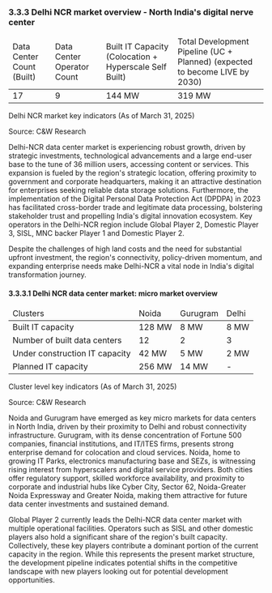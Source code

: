 ### 3.3.3 Delhi NCR market overview - North India's digital nerve center

<table><thead><tr><td>Data Center Count (Built)</td><td>Data Center Operator Count</td><td>Built IT Capacity (Colocation + Hyperscale Self Built)</td><td>Total Development Pipeline (UC + Planned) (expected to become LIVE by 2030)</td></tr></thead><tbody><tr><td>17</td><td>9</td><td>144 MW</td><td>319 MW</td></tr></tbody></table>

Delhi NCR market key indicators (As of March 31, 2025)

Source: C&W Research

Delhi-NCR data center market is experiencing robust growth, driven by strategic investments, technological advancements and a large end-user base to the tune of 36 million users, accessing content or services. This expansion is fueled by the region's strategic location, offering proximity to government and corporate headquarters, making it an attractive destination for enterprises seeking reliable data storage solutions. Furthermore, the implementation of the Digital Personal Data Protection Act (DPDPA) in 2023 has facilitated cross-border trade and legitimate data processing, bolstering stakeholder trust and propelling India's digital innovation ecosystem. Key operators in the Delhi-NCR region include Global Player 2, Domestic Player 3, SISL, MNC backer Player 1 and Domestic Player 2.

Despite the challenges of high land costs and the need for substantial upfront investment, the region's connectivity, policy-driven momentum, and expanding enterprise needs make Delhi-NCR a vital node in India's digital transformation journey.

#### 3.3.3.1 Delhi NCR data center market: micro market overview

<table><thead><tr><td>Clusters</td><td>Noida</td><td>Gurugram</td><td>Delhi</td></tr></thead><tbody><tr><td>Built IT capacity</td><td>128 MW</td><td>8 MW</td><td>8 MW</td></tr><tr><td>Number of built data centers</td><td>12</td><td>2</td><td>3</td></tr><tr><td>Under construction IT capacity</td><td>42 MW</td><td>5 MW</td><td>2 MW</td></tr><tr><td>Planned IT capacity</td><td>256 MW</td><td>14 MW</td><td>-</td></tr></tbody></table>

Cluster level key indicators (As of March 31, 2025)

Source: C&W Research

Noida and Gurugram have emerged as key micro markets for data centers in North India, driven by their proximity to Delhi and robust connectivity infrastructure. Gurugram, with its dense concentration of Fortune 500 companies, financial institutions, and IT/ITES firms, presents strong enterprise demand for colocation and cloud services. Noida, home to growing IT Parks, electronics manufacturing base and SEZs, is witnessing rising interest from hyperscalers and digital service providers. Both cities offer regulatory support, skilled workforce availability, and proximity to corporate and industrial hubs like Cyber City, Sector 62, Noida-Greater Noida Expressway and Greater Noida, making them attractive for future data center investments and sustained demand.

Global Player 2 currently leads the Delhi-NCR data center market with multiple operational facilities. Operators such as SISL and other domestic players also hold a significant share of the region's built capacity. Collectively, these key players contribute a dominant portion of the current capacity in the region. While this represents the present market structure, the development pipeline indicates potential shifts in the competitive landscape with new players looking out for potential development opportunities.